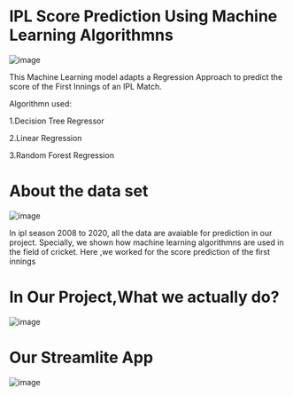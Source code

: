 # IPL Score Prediction Using Machine Learning Algorithmns
![image](https://github.com/zafor158/IPL_Score_predictor/assets/98481506/d5b2c3b7-5975-44ee-a8a3-a6329d378061)

This Machine Learning model adapts a Regression Approach to predict the score of the First Innings of an IPL Match.

Algorithmn used:

1.Decision Tree Regressor

2.Linear Regression

3.Random Forest Regression

# About the data set
![image](https://github.com/zafor158/IPL_Score_predictor/assets/98481506/54cc411f-bae0-4d32-a3c4-5e5a750e38ef)

In ipl season 2008 to 2020, all the data are avaiable for prediction in our project. Specially, we shown how machine learning algorithmns are used in the field of cricket. Here ,we worked for the score prediction of the first innings

# In Our Project,What we actually do?
![image](https://github.com/zafor158/IPL_Score_predictor/assets/98481506/b4d4273a-1343-41c2-95ee-7157e1d2024f)

# Our Streamlite App
![image](https://github.com/zafor158/IPL_Score_predictor/assets/98481506/e34ded99-8093-4a17-949b-6bcb7e502d60)


